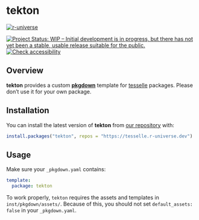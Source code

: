 
<!-- README.md is generated from README.Rmd. Please edit that file -->

# tekton

<!-- badges: start -->

[![r-universe](https://tesselle.r-universe.dev/badges/tekton)](https://tesselle.r-universe.dev)

[![Project Status: WIP – Initial development is in progress, but there
has not yet been a stable, usable release suitable for the
public.](https://www.repostatus.org/badges/latest/wip.svg)](https://www.repostatus.org/#wip)
[![Check
accessibility](https://img.shields.io/badge/check-accessibility-orange.svg)](https://wave.webaim.org/report#/https://packages.tesselle.org/tekton)
<!-- badges: end -->

## Overview

**tekton** provides a custom [**pkgdown**](https://pkgdown.r-lib.org/)
template for [tesselle](https://www.tesselle.org) packages. Please don’t
use it for your own package.

## Installation

You can install the latest version of **tekton** from [our
repository](https://tesselle.r-universe.dev) with:

``` r
install.packages("tekton", repos = "https://tesselle.r-universe.dev")
```

## Usage

Make sure your `_pkgdown.yaml` contains:

``` yaml
template:
  package: tekton
```

To work properly, `tekton` requires the assets and templates in
`inst/pkgdown/assets/`. Because of this, you should not set
`default_assets: false` in your `_pkgdown.yaml`.
